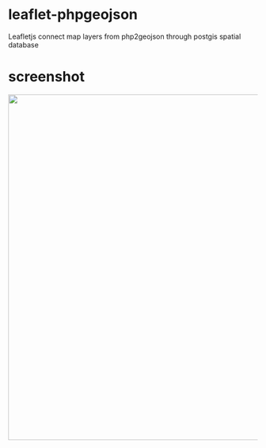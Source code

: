 # leaflet-phpgeojson
Leafletjs connect map layers from php2geojson through postgis spatial database

# screenshot
<img src="https://www.img.in.th/images/abc29130c123b63218769157ece504a9.png" width="800" height="700" border="0">
